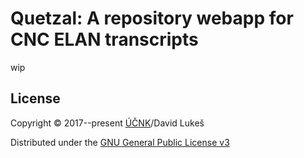 Quetzal: A repository webapp for CNC ELAN transcripts
=====================================================

wip

License
-------

Copyright © 2017--present [ÚČNK][cnc]/David Lukeš

Distributed under the [GNU General Public License v3][gplv3]

[cnc]: http://korpus.cz
[gplv3]: http://www.gnu.org/licenses/gpl-3.0.en.html}
